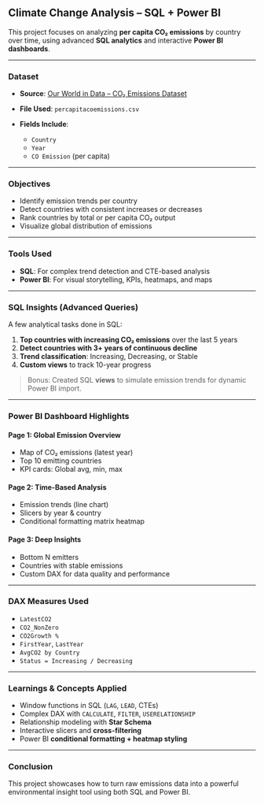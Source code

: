 ##  Climate Change Analysis – SQL + Power BI

This project focuses on analyzing **per capita CO₂ emissions** by country over time, using advanced **SQL analytics** and interactive **Power BI dashboards**.

---

###  Dataset

* **Source**: [Our World in Data – CO₂ Emissions Dataset](https://ourworldindata.org/co2-emissions)
* **File Used**: `percapitacoemissions.csv`
* **Fields Include**:

  * `Country`
  * `Year`
  * `CO Emission` (per capita)

---

###  Objectives

* Identify emission trends per country
* Detect countries with consistent increases or decreases
* Rank countries by total or per capita CO₂ output
* Visualize global distribution of emissions

---

###  Tools Used

* **SQL**: For complex trend detection and CTE-based analysis
* **Power BI**: For visual storytelling, KPIs, heatmaps, and maps

---

###  SQL Insights (Advanced Queries)

 A few analytical tasks done in SQL:

1. **Top countries with increasing CO₂ emissions** over the last 5 years
2. **Detect countries with 3+ years of continuous decline**
3. **Trend classification**: Increasing, Decreasing, or Stable
4. **Custom views** to track 10-year progress

>  Bonus: Created SQL **views** to simulate emission trends for dynamic Power BI import.

---

###  Power BI Dashboard Highlights

####  Page 1: Global Emission Overview

* Map of CO₂ emissions (latest year)
* Top 10 emitting countries
* KPI cards: Global avg, min, max

####  Page 2: Time-Based Analysis

* Emission trends (line chart)
* Slicers by year & country
* Conditional formatting matrix heatmap

####  Page 3: Deep Insights

* Bottom N emitters
* Countries with stable emissions
* Custom DAX for data quality and performance

---

###  DAX Measures Used

* `LatestCO2`
* `CO2_NonZero`
* `CO2Growth %`
* `FirstYear`, `LastYear`
* `AvgCO2 by Country`
* `Status = Increasing / Decreasing`

---

###  Learnings & Concepts Applied

* Window functions in SQL (`LAG`, `LEAD`, CTEs)
* Complex DAX with `CALCULATE`, `FILTER`, `USERELATIONSHIP`
* Relationship modeling with **Star Schema**
* Interactive slicers and **cross-filtering**
* Power BI **conditional formatting + heatmap styling**

---

###  Conclusion

This project showcases how to turn raw emissions data into a powerful environmental insight tool using both SQL and Power BI.

